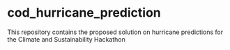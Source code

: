 # cod_hurricane_prediction
This repository contains the proposed solution on hurricane predictions for the Climate and Sustainability Hackathon 
